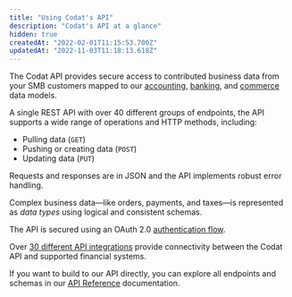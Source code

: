 ```yaml
---
title: "Using Codat's API"
description: "Codat's API at a glance"
hidden: true
createdAt: "2022-02-01T11:15:53.700Z"
updatedAt: "2022-11-03T11:18:13.618Z"
---
```


The Codat API provides secure access to contributed business data from your SMB customers mapped to our [accounting](https://docs.codat.io/docs/datamodel-accounting), [banking](https://docs.codat.io/docs/data-model-banking), and [commerce](https://docs.codat.io/docs/datamodel-commerce) data models.

A single REST API with over 40 different groups of endpoints, the API supports a wide range of operations and HTTP methods, including:

- Pulling data (`GET`)
- Pushing or creating data (`POST`)
- Updating data (`PUT`)

Requests and responses are in JSON and the API implements robust error handling.

Complex business data—like orders, payments, and taxes—is represented as _data types_ using logical and consistent schemas.

The API is secured using an OAuth 2.0 [authentication flow](https://docs.codat.io/docs/auth-flow).

Over [30 different API integrations](https://docs.codat.io/docs/core-integrations) provide connectivity between the Codat API and supported financial systems.

If you want to build to our API directly, you can explore all endpoints and schemas in our [API Reference](ref:authentication) documentation.
